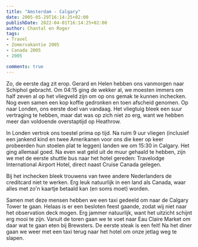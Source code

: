 ```yaml
---
title: "Amsterdam - Calgary"
date: 2005-05-29T16:14:25+02:00
publishDate: 2022-04-01T16:14:25+02:00
author: Chantal en Roger
tags:
- Travel
- Zomervakantie 2005
- Canada 2005
- 2005

comments: true
---
```


Zo, de eerste dag zit erop. Gerard en Helen hebben ons vanmorgen naar Schiphol gebracht. Om 04:15 ging de wekker al, we moesten immers om half zeven al op het vliegveld zijn om op ons gemak te kunnen inchecken. Nog even samen een kop koffie gedronken en toen afscheid genomen. Op naar Londen, ons eerste doel van vandaag. Het vliegtuig bleek een suur vertraging te hebben, maar dat was op zich niet zo erg, want we hebben meer dan voldoende overstaptijd op Heathrow.

In Londen vertrok ons toestel prima op tijd. Na ruim 9 uur vliegen (inclusief een jankend kind en twee Amerikanen voor ons die keer op keer probeerden hun stoelen plat te leggen) landen we om 15:30 in Calgary. Het ging allemaal goed. Na even wat geld uit de muur gehaald te hebben, zijn we met de eerste shuttle bus naar het hotel gereden: Travelodge International Airport Hotel, direct naast Cruise Canada gelegen.

Bij het inchecken bleek trouwens van twee andere Nederlanders de creditcard niet te werken. Erg leuk natuurlijk in een land als Canada, waar alles met zo'n kaartje betaald kan (en soms moet) worden.

Samen met deze mensen hebben we een taxi gedeeld om naar de Calgary Tower te gaan. Helaas is er een besloten feest gaande, zodat wij niet naar het observation deck mogen. Erg jammer natuurlijk, want het uitzicht schijnt erg mooi te zijn. Vanuit de toren gaan we te voet naar Eau Claire Market om daar wat te gaan eten bij Brewsters. De eerste steak is een feit! Na het diner gaan we weer met een taxi terug naar het hotel om onze jetlag weg te slapen.
